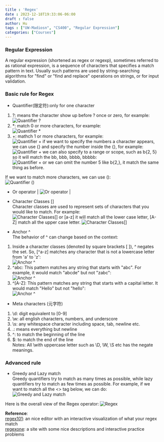 ```yaml
---
title : 'Regex'
date : 2023-12-18T19:33:06-06:00
draft : false
author: Hu
tags : ["UW-Madiosn", "CS400", "Regular Expression"]
categories: ["Courses"]
---
```


### Regular Expression  
A regular expression (shortened as regex or regexp), sometimes referred to as rational expression, is a sequence of characters that specifies a match pattern in text. Usually such patterns are used by string-searching algorithms for "find" or "find and replace" operations on strings, or for input validation.  

### Basic rule for Regex  
- Quantifier(限定符):only for one character
1. ?: means the character show up before ? once or zero, for example:  
![Quantifier ?](/img/regex1.png)
2. *: match 0 or more characters, for example:  
![Quantifier *](/img/regex2.png)
3. +: mathch 1 or more characters, for example:  
![Quantifier +](/img/regex3.png)
if we want to specify the numbers a character appears, we can use {} and specify the number inside the {}, for example:  
![Quantifier +](/img/regex4.png)
we can also specify to a range or scope, such as b{2, 5} so it will match the bb, bbb, bbbb, bbbbb:  
![Quantifier +](/img/regex5.png)
or we can omit the number 5 like b{2,}, it match the same thing as before.  

If we want to match more characters, we can use ():  
![Quantifier ()](/img/regex6.png)  

- Or operator  |
![Or operator |](/img/regex7.png)  
- Character Classes []  
Character classes are used to represent sets of characters that you would like to match. For example:  
![Character Classes[]](/img/regex8.png)
or [a-z] it will match all the lower case letter, [A-Z] match all the upper case letter.
![Character Classes[]](/img/regex9.png)

- Anchor ^  
The behavior of ^ can change based on the context:  
1. Inside a character classes (denoted by square brackets [ ]), ^ negates the set. So, [^a-z] matches any character that is not a lowercase letter from 'a' to 'z':  
![Anchor ^](/img/regex10.png)
2. ^abc: This pattern matches any string that starts with "abc". For example, it would match "abcde" but not "zabc":  
![Anchor ^](/img/regex11.png)
3. ^[A-Z]: This pattern matches any string that starts with a capital letter. It would match "Hello" but not "hello":  
![Anchor ^](/img/regex12.png)

- Meta characters (元字符)
1. \d: digit equivalent to [0-9]  
2. \w: all english characters, numbers, and underscore  
3. \s: any whitespace character including space, tab, newline etc.  
4. .: means everything but newline
5. ^: to match the beginning of the line  
6. $: to match the end of the line  
Notes: All \with uppercase letter such as \D, \W, \S etc has the negate meanings.  

### **Advanced rule**  
- Greedy and Lazy match  
Greedy quantifiers try to match as many times as possible, while lazy quantifiers try to match as few times as possible. For example, if we want to match all the <> tag below, we can do:  
![Greedy and Lazy match](/img/regex13.png)

Here is the overall view of the Regex operator: 
![Regex](/img/reg.png) 
  
  
**Reference**:  
[regex101](https://regex101.com/): an nice editor with an interactive visualization of what your regex match   
[regexone](https://regexone.com/): a site with some nice descriptions and interactive practice problems  

